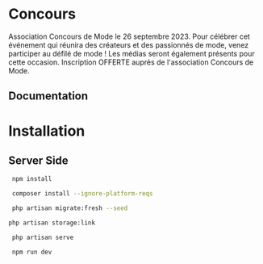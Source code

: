 
# Concours 


Association Concours de Mode le 26 septembre 2023. Pour célébrer cet événement qui réunira des créateurs et des passionnés de mode, venez participer au défilé de mode ! Les médias seront également présents pour cette occasion. Inscription OFFERTE auprès de l'association Concours de Mode.





## Documentation 




# Installation 



## Server Side 

  ```bash
   npm install
  ```
  ```bash
   composer install --ignore-platform-reqs
  ```
  ```bash
   php artisan migrate:fresh --seed
  ```
   ```bash
   php artisan storage:link
  ```
  ```bash
   php artisan serve
  ```
  ```bash
   npm run dev
  ```




